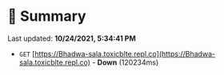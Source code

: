 # 📖 Summary
Last updated: **10/24/2021, 5:34:41 PM**

- `GET` [https://Bhadwa-sala.toxicblte.repl.co](https://Bhadwa-sala.toxicblte.repl.co) - **Down** (120234ms)
